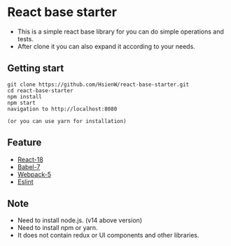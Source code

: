 # React base starter
- This is a simple react base library for you can do simple operations and tests.
- After clone it you can also expand it according to your needs.

## Getting start
```
git clone https://github.com/HsienW/react-base-starter.git
cd react-base-starter
npm install
npm start 
navigation to http://localhost:8080

(or you can use yarn for installation)
```

## Feature
- [React-18](https://github.com/facebook/react)
- [Babel-7](https://github.com/babel/babel)
- [Webpack-5](https://github.com/webpack/webpack)
- [Eslint](https://github.com/eslint/eslint)

## Note
- Need to install node.js. (v14 above version)
- Need to install npm or yarn.
- It does not contain redux or UI components and other libraries.
